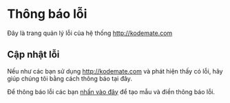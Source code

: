 # Thông báo lỗi

Đây là trang quản lý lỗi của hệ thống http://kodemate.com

## Cập nhật lỗi

Nếu như các bạn sử dụng http://kodemate.com và phát hiện thấy có lỗi, hãy giúp chúng tôi bằng cách thông báo tại đây.

Để thông báo lỗi các bạn [nhấn vào đây](https://github.com/kodemate/bug-reports/issues/new) để tạo mẫu và điền thông báo lỗi.
